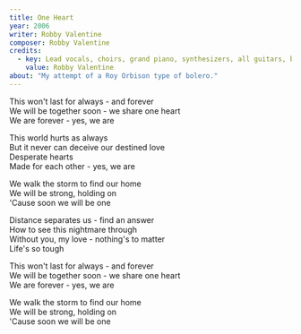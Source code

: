 ```yaml
---
title: One Heart
year: 2006
writer: Robby Valentine
composer: Robby Valentine
credits:
  - key: Lead vocals, choirs, grand piano, synthesizers, all guitars, bass-guitar, drum programming
    value: Robby Valentine
about: "My attempt of a Roy Orbison type of bolero."
---
```


<p>This won't last for always - and forever<br />
We will be together soon - we share one heart<br />
We are forever - yes, we are</p>

<p>This world hurts as always<br />
But it never can deceive our destined love<br />
Desperate hearts<br />
Made for each other - yes, we are</p>

<p>We walk the storm to find our home<br />
We will be strong, holding on<br />
'Cause soon we will be one</p>

<p>Distance separates us - find an answer<br />
How to see this nightmare through<br />
Without you, my love - nothing's to matter<br />
Life's so tough</p>

<p>This won't last for always - and forever<br />
We will be together soon - we share one heart<br />
We are forever - yes, we are</p>

<p>We walk the storm to find our home<br />
We will be strong, holding on<br />
'Cause soon we will be one</p>